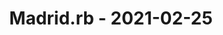 ---
layout: post
title: Madrid.rb - 2021-02-25
datetime: '2021-02-25T19:30:00+01:00'
name: Madrid.rb
external_url: https://www.madridrb.com/events/febrero-2021-turbo-digging-into-the-heart-of-hotwire-650
online_event: true
year_month: 2021-02
---